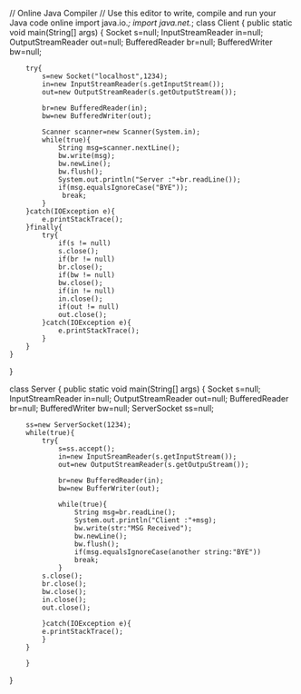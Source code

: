 // Online Java Compiler
// Use this editor to write, compile and run your Java code online
import java.io.*;
import java.net.*;
class Client {
    public static void main(String[] args) {
        Socket s=null;
        InputStreamReader in=null;
        OutputStreamReader out=null;
        BufferedReader br=null;
        BufferedWriter bw=null;
        
        try{
            s=new Socket("localhost",1234);
            in=new InputStreamReader(s.getInputStream());
            out=new OutputStreamReader(s.getOutputStream());
            
            br=new BufferedReader(in);
            bw=new BufferedWriter(out);
            
            Scanner scanner=new Scanner(System.in);
            while(true){
                String msg=scanner.nextLine();
                bw.write(msg);
                bw.newLine();
                bw.flush();
                System.out.println("Server :"+br.readLine());
                if(msg.equalsIgnoreCase("BYE"));
                 break;
            }
        }catch(IOException e){
            e.printStackTrace();
        }finally{
            try{
                if(s != null)
                s.close();
                if(br != null)
                br.close();
                if(bw != null)
                bw.close();
                if(in != null)
                in.close();
                if(out != null)
                out.close();
            }catch(IOException e){
                e.printStackTrace();
            }
        }
    }
}

class Server {
    public static void main(String[] args) {
        Socket s=null;
        InputStreamReader in=null;
        OutputStreamReader out=null;
        BufferedReader br=null;
        BufferedWriter bw=null;
        ServerSocket ss=null;
        
        ss=new ServerSocket(1234);
        while(true){
            try{
                s=ss.accept();
                in=new InputSreamReader(s.getInputStream());
                out=new OutputStreamReader(s.getOutpuStream());
                
                br=new BufferedReader(in);
                bw=new BufferWriter(out);
                
                while(true){
                    String msg=br.readLine();
                    System.out.println("Client :"+msg);
                    bw.write(str:"MSG Received");
                    bw.newLine();
                    bw.flush();
                    if(msg.equalsIgnoreCase(another string:"BYE"))
                    break;
                }
            s.close();
            br.close();
            bw.close();
            in.close();
            out.close();
                
            }catch(IOException e){
            e.printStackTrace();
            }
        }
          
        }
}
